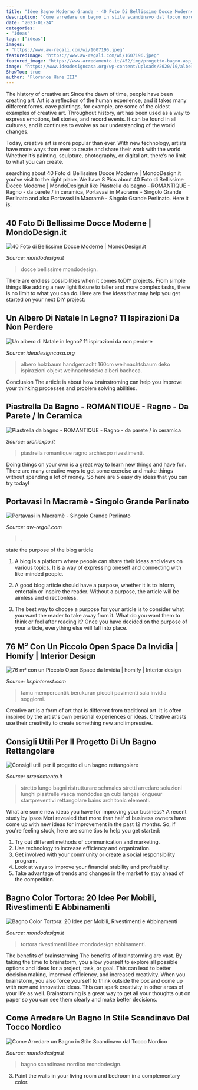```yaml
---
title: "Idee Bagno Moderno Grande - 40 Foto Di Bellissime Docce Moderne"
description: "Come arredare un bagno in stile scandinavo dal tocco nordico"
date: "2023-01-24"
categories:
- "ideas"
tags: ["ideas"]
images:
- "https://www.aw-regali.com/wi/1607196.jpeg"
featuredImage: "https://www.aw-regali.com/wi/1607196.jpeg"
featured_image: "https://www.arredamento.it/452/img/progetto-bagno.asp_Nit_277743.jpg"
image: "https://www.ideadesigncasa.org/wp-content/uploads/2020/10/albero-di-natale-in-legno-3.jpg"
ShowToc: true
author: "Florence Hane III"
---
```



The history of creative art
Since the dawn of time, people have been creating art. Art is a reflection of the human experience, and it takes many different forms. cave paintings, for example, are some of the oldest examples of creative art.
Throughout history, art has been used as a way to express emotions, tell stories, and record events. It can be found in all cultures, and it continues to evolve as our understanding of the world changes.

 Today, creative art is more popular than ever. With new technology, artists have more ways than ever to create and share their work with the world. Whether it’s painting, sculpture, photography, or digital art, there’s no limit to what you can create.

	

		
searching about 40 Foto di Bellissime Docce Moderne | MondoDesign.it you've visit to the right place. We have 8 Pics about 40 Foto di Bellissime Docce Moderne | MondoDesign.it like Piastrella da bagno - ROMANTIQUE - Ragno - da parete / in ceramica, Portavasi in Macramè - Singolo Grande Perlinato and also Portavasi in Macramè - Singolo Grande Perlinato. Here it is:
		
    
## 40 Foto Di Bellissime Docce Moderne | MondoDesign.it

<img loading=lazy src="https://mondodesign.it/wp-content/uploads/2015/04/Docce-Moderne-25.jpg" onerror="this.onerror=null;this.src='https://tse1.mm.bing.net/th?id=OIP.rdg_nzAuQI6EVGinv-UymwHaJ4&amp;pid=15.1';" alt="40 Foto di Bellissime Docce Moderne | MondoDesign.it">

_Source: mondodesign.it_

>docce bellissime mondodesign. 

	

There are endless possibilities when it comes toDIY projects. From simple things like adding a new light fixture to taller and more complex tasks, there is no limit to what you can do. Here are five ideas that may help you get started on your next DIY project: 

    
## Un Albero Di Natale In Legno? 11 Ispirazioni Da Non Perdere

<img loading=lazy src="https://www.ideadesigncasa.org/wp-content/uploads/2020/10/albero-di-natale-in-legno-3.jpg" onerror="this.onerror=null;this.src='https://tse4.mm.bing.net/th?id=OIP.bfcLxnosjItisl2eLsU62wAAAA&amp;pid=15.1';" alt="Un albero di Natale in legno? 11 ispirazioni da non perdere">

_Source: ideadesigncasa.org_

>albero holzbaum handgemacht 160cm weihnachtsbaum deko ispirazioni objekt weihnachtsdeko alberi bacheca. 

	

Conclusion
The article is about how brainstroming can help you improve your thinking processes and problem solving abilities.

    
## Piastrella Da Bagno - ROMANTIQUE - Ragno - Da Parete / In Ceramica

<img loading=lazy src="https://img.archiexpo.it/images_ae/photo-g/137600-8786170.jpg" onerror="this.onerror=null;this.src='https://tse2.mm.bing.net/th?id=OIP.mTiAy76F_J8SLu8_KQU6AwHaHa&amp;pid=15.1';" alt="Piastrella da bagno - ROMANTIQUE - Ragno - da parete / in ceramica">

_Source: archiexpo.it_

>piastrella romantique ragno archiexpo rivestimenti. 

	

Doing things on your own is a great way to learn new things and have fun. There are many creative ways to get some exercise and make things without spending a lot of money. So here are 5 easy diy ideas that you can try today!

    
## Portavasi In Macramè - Singolo Grande Perlinato

<img loading=lazy src="https://www.aw-regali.com/wi/1607196.jpeg" onerror="this.onerror=null;this.src='https://tse4.mm.bing.net/th?id=OIP.ivnXCK9cIeHzllpatufBxgHaHa&amp;pid=15.1';" alt="Portavasi in Macramè - Singolo Grande Perlinato">

_Source: aw-regali.com_

>. 

	

state the purpose of the blog article
1. A blog is a platform where people can share their ideas and views on various topics. It is a way of expressing oneself and connecting with like-minded people.
2. A good blog article should have a purpose, whether it is to inform, entertain or inspire the reader. Without a purpose, the article will be aimless and directionless.

3. The best way to choose a purpose for your article is to consider what you want the reader to take away from it. What do you want them to think or feel after reading it? Once you have decided on the purpose of your article, everything else will fall into place.

    
## 76 M² Con Un Piccolo Open Space Da Invidia | Homify | Interior Design

<img loading=lazy src="https://i.pinimg.com/736x/ab/97/cb/ab97cb3576e9bc7e22f7e75d6ca8d788.jpg" onerror="this.onerror=null;this.src='https://tse3.mm.bing.net/th?id=OIP.dETEoV1dYMG0MwOw4L1s3wHaLH&amp;pid=15.1';" alt="76 m² con un Piccolo Open Space da Invidia | homify | Interior design">

_Source: br.pinterest.com_

>tamu mempercantik berukuran piccoli pavimenti sala invidia soggiorni. 

	

Creative art is a form of art that is different from traditional art. It is often inspired by the artist's own personal experiences or ideas. Creative artists use their creativity to create something new and impressive.

    
## Consigli Utili Per Il Progetto Di Un Bagno Rettangolare

<img loading=lazy src="https://www.arredamento.it/452/img/progetto-bagno.asp_Nit_277743.jpg" onerror="this.onerror=null;this.src='https://tse4.mm.bing.net/th?id=OIP.uAPd5Dw0dv6u-Y76HDGPlQHaKv&amp;pid=15.1';" alt="Consigli utili per il progetto di un bagno rettangolare">

_Source: arredamento.it_

>stretto lungo bagni ristrutturare schmales stretti arredare soluzioni lunghi piastrelle vasca mondodesign cubi langes longueur startpreventivi rettangolare bains architonic elementi. 

	

What are some new ideas you have for improving your business?
A recent study by Ipsos Mori revealed that more than half of business owners have come up with new ideas for improvement in the past 12 months. So, if you're feeling stuck, here are some tips to help you get started: 
1. Try out different methods of communication and marketing.
2. Use technology to increase efficiency and organization.
3. Get involved with your community or create a social responsibility program.
4. Look at ways to improve your financial stability and profitability.
5. Take advantage of trends and changes in the market to stay ahead of the competition.

    
## Bagno Color Tortora: 20 Idee Per Mobili, Rivestimenti E Abbinamenti

<img loading=lazy src="https://mondodesign.it/wp-content/uploads/2020/01/Bagno-Tortora-Blu-03.jpg" onerror="this.onerror=null;this.src='https://tse2.mm.bing.net/th?id=OIP.h9Fb3THEiOK9etL582oVAgHaFO&amp;pid=15.1';" alt="Bagno Color Tortora: 20 Idee per Mobili, Rivestimenti e Abbinamenti">

_Source: mondodesign.it_

>tortora rivestimenti idee mondodesign abbinamenti. 

	

The benefits of brainstorming
The benefits of brainstorming are vast. By taking the time to brainstorm, you allow yourself to explore all possible options and ideas for a project, task, or goal. This can lead to better decision making, improved efficiency, and increased creativity.
When you brainstorm, you also force yourself to think outside the box and come up with new and innovative ideas. This can spark creativity in other areas of your life as well. Brainstorming is a great way to get all your thoughts out on paper so you can see them clearly and make better decisions.

    
## Come Arredare Un Bagno In Stile Scandinavo Dal Tocco Nordico

<img loading=lazy src="https://mondodesign.it/wp-content/uploads/2019/09/Bagno-Stile-Scandinavo-30.jpg" onerror="this.onerror=null;this.src='https://tse1.mm.bing.net/th?id=OIP.Sl2bhFlujLPTUiQql041vQHaD8&amp;pid=15.1';" alt="Come Arredare un Bagno in Stile Scandinavo dal Tocco Nordico">

_Source: mondodesign.it_

>bagno scandinavo nordico mondodesign. 

	

3. Paint the walls in your living room and bedroom in a complementary color. 

